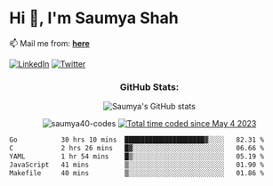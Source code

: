 <h1>Hi 👋, I'm Saumya Shah</h1>
<p align="left">
  📫 Mail me from: <a href="mailto:saumya40.imp@gmail.com"><strong>here</strong></a>
</p>

[![LinkedIn](https://img.shields.io/badge/linkedin-%231E77B5.svg?&style=flat&logo=linkedin&logoColor=white)](https://www.linkedin.com/in/saumya-shah-326537252)
[![Twitter](https://img.shields.io/badge/twitter-%2300acee.svg?&style=flat&logo=twitter&logoColor=white)](https://twitter.com/Saumya_Codes)

<h3 align="center">GitHub Stats:</h3>

<p align="center">
  <img src="https://github-readme-stats.vercel.app/api?username=Saumya40-codes&count_private=true&include_all_commits=true&hide_border=true&show_icons=true&count_private=true&title_color=ffffff&text_color=c9cacc&icon_color=58a6ff&bg_color=161b22" alt="Saumya's GitHub stats" />
</p>
<p align="center">
  <img src="https://komarev.com/ghpvc/?username=saumya40-codes&label=Profile%20views&color=0e75b6&style=flat" alt="saumya40-codes" />
  <a href="https://wakatime.com/@815bd657-1e55-46b5-8f92-b98ad55fc354"><img src="https://wakatime.com/badge/user/815bd657-1e55-46b5-8f92-b98ad55fc354.svg" alt="Total time coded since May 4 2023" /></a>
</p>

<!--START_SECTION:waka-->

```txt
Go           30 hrs 10 mins  ████████████████████▓░░░░   82.31 %
C            2 hrs 26 mins   █▓░░░░░░░░░░░░░░░░░░░░░░░   06.66 %
YAML         1 hr 54 mins    █▒░░░░░░░░░░░░░░░░░░░░░░░   05.19 %
JavaScript   41 mins         ▒░░░░░░░░░░░░░░░░░░░░░░░░   01.90 %
Makefile     40 mins         ▒░░░░░░░░░░░░░░░░░░░░░░░░   01.86 %
```

<!--END_SECTION:waka-->
